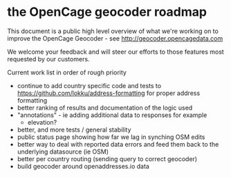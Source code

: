 the OpenCage geocoder roadmap
====================

This document is a public high level overview of what we're working on
to improve the OpenCage Geocoder - see http://geocoder.opencagedata.com

We welcome your feedback and will steer our efforts to those features
most requested by our customers.

Current work list in order of rough priority
- continue to add country specific code and tests to https://github.com/lokku/address-formatting for proper address formatting
- better ranking of results and documentation of the logic used
- "annotations" - ie adding additional data to responses for example 
  - elevation?
- better, and more tests / general stability
- public status page showing how far we lag in synching OSM edits
- better way to deal with reported data errors and feed them back to
  the underlying datasource (ie OSM)
- better per country routing (sending query to correct geocoder)
- build geocoder around openaddresses.io data

